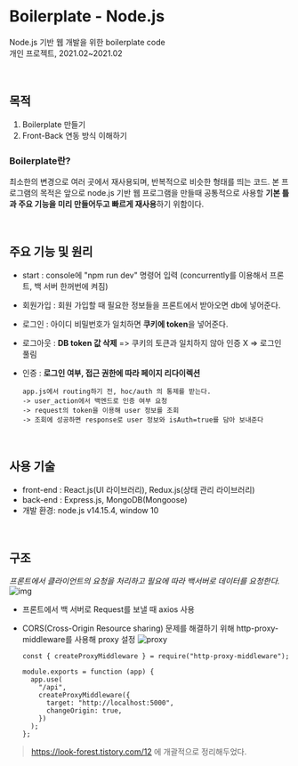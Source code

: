 # Boilerplate - Node.js
Node.js 기반 웹 개발을 위한 boilerplate code   
개인 프로젝트, 2021.02~2021.02

</br>



## 목적
1. Boilerplate 만들기  
2. Front-Back 연동 방식 이해하기

### Boilerplate란?
최소한의 변경으로 여러 곳에서 재사용되며, 반복적으로 비슷한 형태를 띄는 코드.
본 프로그램의 목적은 앞으로 node.js 기반 웹 프로그램을 만들때 공통적으로 사용할 **기본 틀과 주요 기능을 미리 만들어두고 빠르게 재사용**하기 위함이다.

</br>

## 주요 기능 및 원리
- start : console에 "npm run dev" 명령어 입력 (concurrently를 이용해서 프론트, 백 서버 한꺼번에 켜짐)

- 회원가입 : 회원 가입할 때 필요한 정보들을 프론트에서 받아오면 db에 넣어준다.
  
- 로그인 : 아이디 비밀번호가 일치하면 **쿠키에 token**을 넣어준다.

- 로그아웃 : **DB token 값 삭제** => 쿠키의 토큰과 일치하지 않아 인증 X => 로그인 풀림

- 인증 : **로그인 여부, 접근 권한에 따라 페이지 리다이렉션**
  ```
  app.js에서 routing하기 전, hoc/auth 의 통제를 받는다. 
  -> user_action에서 백엔드로 인증 여부 요청 
  -> request의 token을 이용해 user 정보를 조회
  -> 조회에 성공하면 response로 user 정보와 isAuth=true를 담아 보내준다
  ```

</br>

## 사용 기술
- front-end : React.js(UI 라이브러리), Redux.js(상태 관리 라이브러리)
- back-end : Express.js, MongoDB(Mongoose)
- 개발 환경: node.js v14.15.4, window 10

</br>


## 구조
*프론트에서 클라이언트의 요청을 처리하고 필요에 따라 백서버로 데이터를 요청한다.*
![img](https://user-images.githubusercontent.com/55947154/106376266-02248b80-63d7-11eb-94b2-3598979477b2.png)

- 프론트에서 백 서버로 Request를 보낼 때 axios 사용   

- CORS(Cross-Origin Resource sharing) 문제를 해결하기 위해 http-proxy-middleware를 사용해 proxy 설정
    ![proxy](https://user-images.githubusercontent.com/55947154/106376305-66dfe600-63d7-11eb-8343-39cde1c05cae.png)
    
    ```
    const { createProxyMiddleware } = require("http-proxy-middleware");

    module.exports = function (app) {
      app.use(
        "/api",
        createProxyMiddleware({
          target: "http://localhost:5000",
          changeOrigin: true,
        })
      );
    };
    ```

> https://look-forest.tistory.com/12 에 개괄적으로 정리해두었다.
</br>

